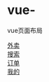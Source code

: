 # vue-
vue页面布局
<!DOCTYPE html>
<html lang="en">
<head>
    <meta charset="UTF-8">
    <meta name="viewport" content="width=device-width, user-scalable=no, initial-scale=1.0">
    <title>私家外卖🐶</title>
    <link rel="stylesheet" href="./css/reset.css">
    <link rel="stylesheet" href="https://cdn.bootcss.com/bootstrap/4.0.0/css/bootstrap.min.css">
</head>
<body>
<div id="app">
    <div class="Mfooter">
        <div class="footer">
            <div class="lastfooter "><a  class='active'   href="./index.html">外卖</a></div>
            <div class="lastfooter"><a  href="./saerch.html">搜索</a></div>
            <div class="lastfooter"><a href="./login.html">订单</a></div>
            <div class="lastfooter"><a  href="./saerch.html">我的</a></div>
        </div>
   </div>
</div>
<script type="text/javascript">

let aNodes=document.querySelectorAll('#app > .Mfooter > .footer > .lastfooter > a')
//     console.log(aNodes);
    for (let i = 0; i < aNodes.length; i++) {
         aNodes[i].addEventListener('touchend',function () {
             aNodes[i].className=''
             this.className='active'
            })
     }
</script>
</body>
</html>